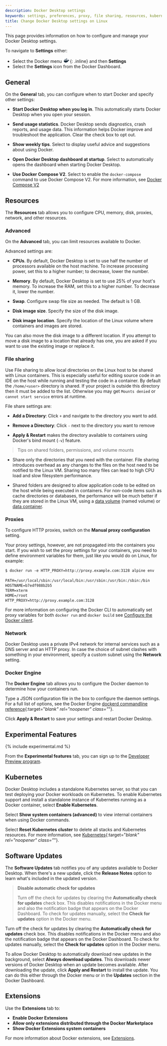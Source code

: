 ```yaml
---
description: Docker Desktop settings
keywords: settings, preferences, proxy, file sharing, resources, kubernetes, Docker Desktop, Linux
title: Change Docker Desktop settings on Linux
---
```


This page provides information on how to configure and manage your Docker Desktop settings.

To navigate to **Settings** either:

- Select the Docker menu ![whale menu](../images/whale-x.png){: .inline} and then **Settings** 
- Select the **Settings** icon from the Docker Dashboard. 

## General

On the **General** tab, you can configure when to start Docker and specify other settings:

- **Start Docker Desktop when you log in**. This automatically starts Docker Desktop when you open your session.

- **Send usage statistics**. Docker Desktop sends diagnostics, crash reports, and usage data. This information helps Docker improve and troubleshoot the application. Clear the check box to opt out.

- **Show weekly tips**. Select to display useful advice and suggestions about using Docker.

- **Open Docker Desktop dashboard at startup**. Select to automatically opens the dashboard when starting Docker Desktop.

- **Use Docker Compose V2**. Select to enable the `docker-compose` command to use Docker Compose V2. For more information, see [Docker Compose V2](../../compose/index.md#compose-v2-and-the-new-docker-compose-command)

## Resources

The **Resources** tab allows you to configure CPU, memory, disk, proxies, network, and other resources.

### Advanced

On the **Advanced** tab, you can limit resources available to Docker.

Advanced settings are:

- **CPUs**. By default, Docker Desktop is set to use half the number of processors
available on the host machine. To increase processing power, set this to a
higher number; to decrease, lower the number.

- **Memory**. By default, Docker Desktop is set to use 25% of your host's memory. To increase the RAM, set this to a higher number. To decrease it, lower the number.

- **Swap**. Configure swap file size as needed. The default is 1 GB.

- **Disk image size**. Specify the size of the disk image.

- **Disk image location**. Specify the location of the Linux volume where containers and images are stored.

You can also move the disk image to a different location. If you attempt to move a disk image to a location that already has one, you are asked if you want to use the existing image or replace it.

### File sharing

Use File sharing to allow local directories on the Linux host to be shared with Linux containers.
This is especially useful for
editing source code in an IDE on the host while running and testing the code in a container.
By default the `/home/<user>` directory is shared. If your project is outside this directory then it must be added
to the list. Otherwise you may get `Mounts denied` or `cannot start service` errors at runtime.

File share settings are:

- **Add a Directory**: Click `+` and navigate to the directory you want to add.

- **Remove a Directory**: Click `-` next to the directory you want to remove

- **Apply & Restart** makes the directory available to containers using Docker's
  bind mount (`-v`) feature.

> Tips on shared folders, permissions, and volume mounts
>
 * Share only the directories that you need with the container. File sharing
 introduces overhead as any changes to the files on the host need to be notified
 to the Linux VM. Sharing too many files can lead to high CPU load and slow
 filesystem performance.
>
 * Shared folders are designed to allow application code to be edited 
 on the host while being executed in containers. For non-code items
 such as cache directories or databases, the performance will be much 
 better if they are stored in the Linux VM, using a [data volume](../../storage/volumes.md)
 (named volume) or [data container](../../storage/volumes.md).

### Proxies

To configure HTTP proxies, switch on the **Manual proxy configuration** setting.

Your proxy settings, however, are not propagated into the containers you start.
If you wish to set the proxy settings for your containers, you need to define
environment variables for them, just like you would do on Linux, for example:

```console
$ docker run -e HTTP_PROXY=http://proxy.example.com:3128 alpine env

PATH=/usr/local/sbin:/usr/local/bin:/usr/sbin:/usr/bin:/sbin:/bin
HOSTNAME=b7edf988b2b5
TERM=xterm
HOME=/root
HTTP_PROXY=http://proxy.example.com:3128
```

For more information on configuring the Docker CLI to automatically set proxy variables for both `docker run` and `docker build`
see [Configure the Docker client](../../network/proxy.md#configure-the-docker-client).

### Network

Docker Desktop uses a private IPv4 network for internal services such as a DNS server and an HTTP proxy. In case the choice of subnet clashes with something in your environment, specify a custom subnet using the **Network** setting.

### Docker Engine

The **Docker Engine** tab allows you to configure the Docker daemon to determine how your containers run.

Type a JSON configuration file in the box to configure the daemon settings. For a full list of options, see the Docker Engine
[dockerd commandline reference](/engine/reference/commandline/dockerd/){:target="_blank" rel="noopener" class="_"}.

Click **Apply & Restart** to save your settings and restart Docker Desktop.

## Experimental Features

{% include experimental.md %}

From the **Experimental features** tab, you can sign up to the [Developer Preview program](https://www.docker.com/community/get-involved/developer-preview/).

## Kubernetes

Docker Desktop includes a standalone Kubernetes server, so
that you can test deploying your Docker workloads on Kubernetes. To enable Kubernetes support and install a standalone instance of Kubernetes running as a Docker container, select **Enable Kubernetes**.

Select **Show system containers (advanced)** to view internal containers when using Docker commands.

Select **Reset Kubernetes cluster** to delete all stacks and Kubernetes resources. For more information, see [Kubernetes](../kubernetes.md){:target="_blank" rel="noopener" class="_"}.

## Software Updates

The **Software Updates** tab notifies you of any updates available to Docker Desktop. When there's a new update, click the **Release Notes** option to learn what's included in the updated version.

> **Disable automatic check for updates**
>
> Turn off the check for updates by clearing the **Automatically check for updates** check box. This disables notifications in the Docker menu and also the notification badge that appears on the Docker Dashboard. To check for updates manually, select the **Check for updates** option in the Docker menu.

Turn off the check for updates by clearing the **Automatically check for updates** check box. This disables notifications in the Docker menu and also the notification badge that appears on the Docker Dashboard. To check for updates manually, select the **Check for updates** option in the Docker menu.

To allow Docker Desktop to automatically download new updates in the background, select **Always download updates**. This downloads newer versions of Docker Desktop when an update becomes available. After downloading the update, click **Apply and Restart** to install the update. You can do this either through the Docker menu or in the **Updates** section in the Docker Dashboard.

## Extensions 

Use the **Extensions** tab to:

- **Enable Docker Extensions**
- **Allow only extensions distributed through the Docker Marketplace**
- **Show Docker Extensions system containers**

For more information about Docker extensions, see [Extensions](../extensions.md).
